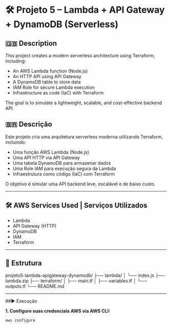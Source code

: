 # 🛠️ Projeto 5 – Lambda + API Gateway + DynamoDB (Serverless)

## 🇬🇧 Description
This project creates a modern serverless architecture using Terraform, including:

- An AWS Lambda function (Node.js)
- An HTTP API using API Gateway
- A DynamoDB table to store data
- IAM Role for secure Lambda execution
- Infrastructure as code (IaC) with Terraform

The goal is to simulate a lightweight, scalable, and cost-effective backend API.

## 🇧🇷 Descrição
Este projeto cria uma arquitetura serverless moderna utilizando Terraform, incluindo:

- Uma função AWS Lambda (Node.js)
- Uma API HTTP via API Gateway
- Uma tabela DynamoDB para armazenar dados
- Uma Role IAM para execução segura da Lambda
- Infraestrutura como código (IaC) com Terraform

O objetivo é simular uma API backend leve, escalável e de baixo custo.

---

## 🛠️ AWS Services Used | Serviços Utilizados

- Lambda
- API Gateway (HTTP)
- DynamoDB
- IAM
- Terraform

---

## 📂 Estrutura

projeto5-lambda-apigateway-dynamodb/ ├── lambda/ │ └── index.js ├── lambda.zip ├── terraform/ │ ├── main.tf │ ├── variables.tf │ └── outputs.tf └── README.md

---

##▶️ Execução

**1. Configure suas credenciais AWS via AWS CLI:**
```bash
aws configure